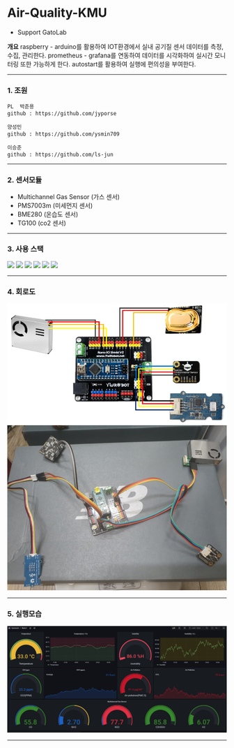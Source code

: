 # Air-Quality-KMU
- Support GatoLab


**개요**
raspberry - arduino를 활용하여 IOT환경에서 실내 공기질 센서 데이터를 측정, 수집, 관리한다.
prometheus - grafana를 연동하여 데이터를 시각화하여 실시간 모니터링 또한 가능하게 한다.
autostart를 활용하여 실행에 편의성을 부여한다.

---

### 1. 조원
```
PL  박준용
github : https://github.com/jyporse
```
```
양성민
github : https://github.com/ysmin709
```
```
이승준
github : https://github.com/ls-jun
```
---

### 2. 센서모듈
- Multichannel Gas Sensor (가스 센서)
- PMS7003m    (미세먼지 센서)
- BME280     (온습도 센서)
- TG100     (co2 센서)

---

### 3. 사용 스택
<img src="https://img.shields.io/badge/raspberry-A22846?style=for-the-badge&logo=RaspberryPi&logoColor=white"> <img src="https://img.shields.io/badge/Arduino-00979D?style=for-the-badge&logo=arduino&logoColor=white"> <img src="https://img.shields.io/badge/prometheus-E6522C?style=for-the-badge&logo=prometheus&logoColor=white"> <img src="https://img.shields.io/badge/grafana-F46800?style=for-the-badge&logo=grafana&logoColor=white">
<img src="https://img.shields.io/badge/python-3776AB?style=for-the-badge&logo=python&logoColor=white"> <img src="https://img.shields.io/badge/github-181717?style=for-the-badge&logo=github&logoColor=white">

---

### 4. 회로도
![회로도사진](./image/공기질_회로도.png)
![전체모습](./image/실내공기질_아두이노_.jpg)

---

### 5. 실행모습
![실행예시](./image/실행예시.png)

---
